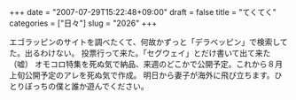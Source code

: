 +++
date = "2007-07-29T15:22:48+09:00"
draft = false
title = "てくてく"
categories = ["日々"]
slug = "2026"
+++

エゴラッピンのサイトを調べたくて、何故かずっと「デラベッピン」で検索してた。出るわけない。
投票行って来た。「セグウェイ」とだけ書いて出て来た（嘘）
オモコロ特集を死ぬ気で納品、来週のどこかで公開予定。これから８月上旬公開予定のアレを死ぬ気で作成。
明日から妻子が海外に飛び立ちます。ひとりぼっちの僕と誰か遊んでください。
